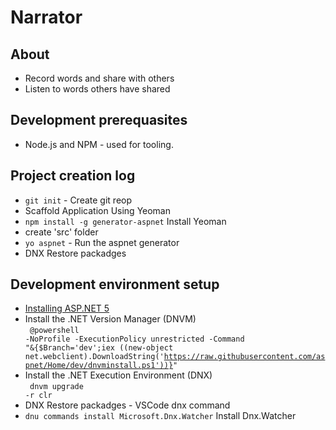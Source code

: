 # Narrator #

## About ##
- Record words and share with others
- Listen to words others have shared

## Development prerequasites ##
- Node.js and NPM - used for tooling.

## Project creation log ##
- `git init` - Create git reop
- Scaffold Application Using Yeoman
 - `npm install -g generator-aspnet` Install Yeoman
 - create 'src' folder
 - `yo aspnet` - Run the aspnet generator
 - DNX Restore packadges

## Development environment setup ##
- [Installing ASP.NET 5](https://docs.asp.net/en/latest/getting-started/installing-on-windows.html#install-asp-net-5-from-the-command-line)
 - Install the .NET Version Manager (DNVM)<br/>
   <code>
   @powershell -NoProfile -ExecutionPolicy unrestricted -Command "&{$Branch='dev';iex ((new-object net.webclient).DownloadString('https://raw.githubusercontent.com/aspnet/Home/dev/dnvminstall.ps1'))}"
   </code>
 - Install the .NET Execution Environment (DNX)<br>
    <code>
    dnvm upgrade -r clr
    </code>
- DNX Restore packadges - VSCode dnx command
- `dnu commands install Microsoft.Dnx.Watcher` Install Dnx.Watcher






